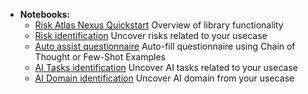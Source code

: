 - **Notebooks:**
    - [Risk Atlas Nexus Quickstart](../examples/notebooks/Risk_Atlas_Nexus_Quickstart.ipynb) Overview of library functionality
    - [Risk identification](../examples/notebooks/risk_identification.ipynb) Uncover risks related to your usecase
    - [Auto assist questionnaire](../examples/notebooks/autoassist_questionnaire.ipynb) Auto-fill questionnaire using Chain of Thought or Few-Shot Examples
    - [AI Tasks identification](../examples/notebooks/ai_tasks_identification.ipynb) Uncover AI tasks related to your usecase
    - [AI Domain identification](docs/examples/notebooks/domain_identification.ipynb) Uncover AI domain from your usecase
